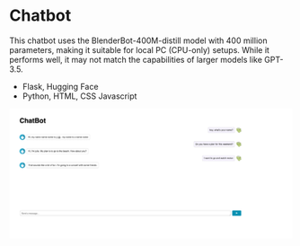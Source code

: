 # Chatbot
This chatbot uses the BlenderBot-400M-distill model with 400 million parameters, making it suitable for local PC (CPU-only) setups. While it performs well, it may not match the capabilities of larger models like GPT-3.5.

- Flask, Hugging Face
- Python, HTML, CSS Javascript

![image info](image/image.png)
